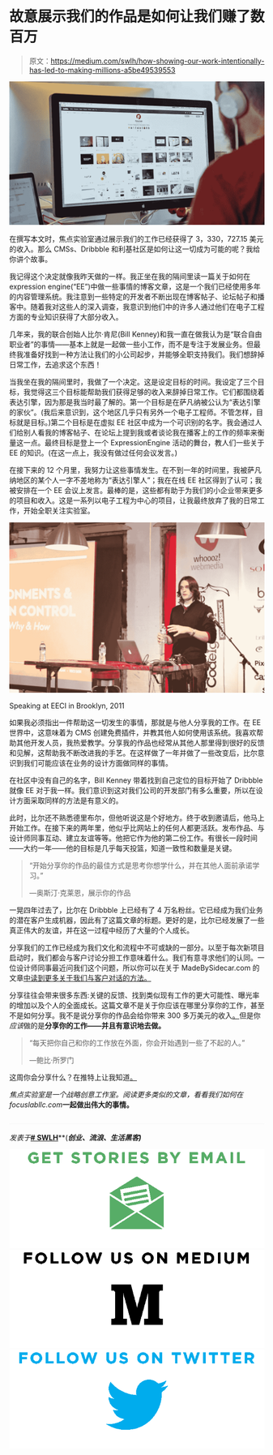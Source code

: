 # 故意展示我们的作品是如何让我们赚了数百万

> 原文：<https://medium.com/swlh/how-showing-our-work-intentionally-has-led-to-making-millions-a5be49539553>

![](img/fa36545328bdb5dddeb0268bc60e8fef.png)

在撰写本文时，焦点实验室通过展示我们的工作已经获得了 3，330，727.15 美元的收入。那么 CMSs、Dribbble 和利基社区是如何让这一切成为可能的呢？我给你讲个故事。

我记得这个决定就像我昨天做的一样。我正坐在我的隔间里读一篇关于如何在 expression engine(“EE”)中做一些事情的博客文章，这是一个我们已经使用多年的内容管理系统。我注意到一些特定的开发者不断出现在博客帖子、论坛帖子和播客中。随着我对这些人的深入调查，我意识到他们中的许多人通过他们在电子工程方面的专业知识获得了大部分收入。

几年来，我的联合创始人比尔·肯尼(Bill Kenney)和我一直在做我认为是“联合自由职业者”的事情——基本上就是一起做一些小工作，而不是专注于发展业务。但最终我准备好找到一种方法让我们的小公司起步，并能够全职支持我们。我们想辞掉日常工作，去追求这个东西！

当我坐在我的隔间里时，我做了一个决定。这是设定目标的时间。我设定了三个目标，我觉得这三个目标能帮助我们获得足够的收入来辞掉日常工作。它们都围绕着表达引擎，因为那是我当时最了解的。第一个目标是在萨凡纳被公认为“表达引擎的家伙”。(我后来意识到，这个地区几乎只有另外一个电子工程师。不管怎样，目标就是目标。)第二个目标是在虚拟 EE 社区中成为一个可识别的名字。我会通过人们给别人看我的博客帖子、在论坛上提到我或者谈论我在播客上的工作的频率来衡量这一点。最终目标是登上一个 ExpressionEngine 活动的舞台，教人们一些关于 EE 的知识。(在这一点上，我没有做过任何会议发言。)

在接下来的 12 个月里，我努力让这些事情发生。在不到一年的时间里，我被萨凡纳地区的某个人一字不差地称为“表达引擎人”；我在在线 EE 社区得到了认可；我被安排在一个 EE 会议上发言。最棒的是，这些都有助于为我们的小企业带来更多的项目和收入。这是一系列以电子工程为中心的项目，让我最终放弃了我的日常工作，开始全职关注实验室。

![](img/f60ff1cb4f005a8a1519c07ef17ab1f6.png)

Speaking at EECI in Brooklyn, 2011

如果我必须指出一件帮助这一切发生的事情，那就是与他人分享我的工作。在 EE 世界中，这意味着为 CMS 创建免费插件，并教其他人如何使用该系统。我喜欢帮助其他开发人员，我热爱教学。分享我的作品也经常从其他人那里得到很好的反馈和见解，这帮助我不断改进我的手艺。在这样做了一年并做了一些改变后，比尔意识到我们可能应该在业务的设计方面做同样的事情。

在社区中没有自己的名字，Bill Kenney 带着找到自己定位的目标开始了 Dribbble 就像 EE 对于我一样。我们意识到这对我们公司的开发部门有多么重要，所以在设计方面采取同样的方法是有意义的。

此时，比尔还不熟悉德里布尔，但他听说这是个好地方。终于收到邀请后，他马上开始工作。在接下来的两年里，他似乎比网站上的任何人都更活跃。发布作品、与设计师同事互动、建立友谊等等。他把它作为他的第二份工作。有很长一段时间——大约一年——他的目标是几乎每天投篮，知道一致性和数量是关键。

> “开始分享你的作品的最佳方式是思考你想学什么，并在其他人面前承诺学习。”
> 
> —奥斯汀·克莱恩，展示你的作品

一晃四年过去了，比尔在 Dribbble 上已经有了 4 万名粉丝。它已经成为我们业务的潜在客户生成机器，因此有了这篇文章的标题。更好的是，比尔已经发展了一些真正伟大的友谊，并在这一过程中经历了大量的个人成长。

分享我们的工作已经成为我们文化和流程中不可或缺的一部分。以至于每次新项目启动时，我们都会与客户讨论分担工作意味着什么。我们有意寻求他们的认同。一位设计师同事最近问我们这个问题，所以你可以在关于 MadeBySidecar.com 的文章[中读到更多关于我们与客户对话的方法。](https://madebysidecar.com/journal/sharing-your-work-in-progress)

分享往往会带来很多东西:关键的反馈、找到类似现有工作的更大可能性、曝光率的增加以及个人的全面成长。这篇文章不是关于你应该在哪里分享你的工作，甚至不是如何分享。我不是说分享你的作品会给你带来 300 多万美元的收入[。](http://jeffrose.wpengine.netdna-cdn.com/wp-content/uploads/2011/12/dr.-evil-million-dollar-term-policy-300x241.jpg)但是你*应该*做的是**分享你的工作——并且有意识地去做。**

> “每天把你自己和你的工作放在外面，你会开始遇到一些了不起的人。”
> 
> —鲍比·所罗门

这周你会分享什么？在推特上让我知道[。](https://twitter.com/erikreagan)

*焦点实验室是一个战略创意工作室。阅读更多类似的文章，看看我们如何在 focuslabllc.com*[](http://focuslabllc.com)**一起做出伟大的事情。**

*![](img/c1192ebad88d6b1fc6ae1d6a2bc61154.png)*

*发表于*[**# SWLH**](https://medium.com/swlh)**(***创业、流浪、生活黑客)***

**[![](img/de26c089e79a3a2a25d2b750ff6db50f.png)](http://supply.us9.list-manage.com/subscribe?u=310af6eb2240d299c7032ef6c&id=d28d8861ad)****[![](img/f47a578114e0a96bdfabc3a5400688d5.png)](https://medium.com/swlh)****[![](img/c1351daa9c4f0c8ac516addb60c82f6b.png)](https://twitter.com/swlh_)**